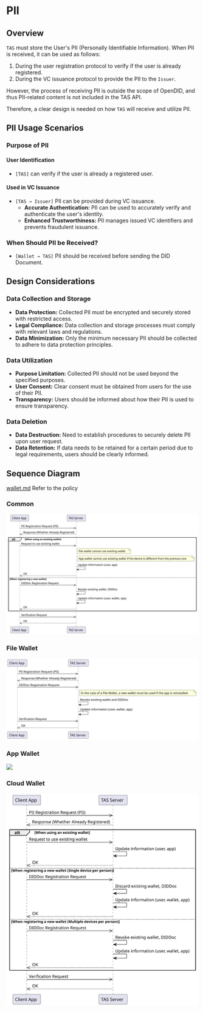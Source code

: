 # PII
## Overview
`TAS` must store the User's PII (Personally Identifiable Information). When PII is received, it can be used as follows:

1. During the user registration protocol to verify if the user is already registered.
2. During the VC issuance protocol to provide the PII to the `Issuer`.

However, the process of receiving PII is outside the scope of OpenDID, and thus PII-related content is not included in the TAS API.

Therefore, a clear design is needed on how `TAS` will receive and utilize PII.

## PII Usage Scenarios
### Purpose of PII
#### User Identification
- `[TAS]` can verify if the user is already a registered user.

#### Used in VC Issuance
- `[TAS → Issuer]` PII can be provided during VC issuance.
  - **Accurate Authentication:** PII can be used to accurately verify and authenticate the user's identity.
  - **Enhanced Trustworthiness:** PII manages issued VC identifiers and prevents fraudulent issuance.

### When Should PII be Received?
- `[Wallet → TAS]` PII should be received before sending the DID Document.

## Design Considerations
### Data Collection and Storage
- **Data Protection:** Collected PII must be encrypted and securely stored with restricted access.
- **Legal Compliance:** Data collection and storage processes must comply with relevant laws and regulations.
- **Data Minimization:** Only the minimum necessary PII should be collected to adhere to data protection principles.

### Data Utilization
- **Purpose Limitation:** Collected PII should not be used beyond the specified purposes.
- **User Consent:** Clear consent must be obtained from users for the use of their PII.
- **Transparency:** Users should be informed about how their PII is used to ensure transparency.

### Data Deletion
- **Data Destruction:** Need to establish procedures to securely delete PII upon user request.
- **Data Retention:** If data needs to be retained for a certain period due to legal requirements, users should be clearly informed.

## Sequence Diagram
[wallet.md](./wallet.md) Refer to the policy

### Common
![](./images/manage_pii_common_sequency.svg)
### File Wallet
![](./images/manage_pii_file_wallet_sequency.svg)
### App Wallet
![](./images/manage_pii_app_wallet_sequency.svg)
### Cloud Wallet
![](./images/manage_pii_cloud_wallet_sequency.svg)